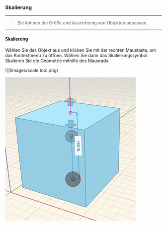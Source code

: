 

### Skalierung

---

> Sie können die Größe und Ausrichtung von Objekten anpassen.

---

#### Skalierung

Wählen Sie das Objekt aus und klicken Sie mit der rechten Maustaste, um das Kontextmenü zu öffnen. Wählen Sie dann das Skalierungssymbol. Skalieren Sie die Geometrie mithilfe des Mausrads.

![](images/scale tool.png)

![](images/scale.png)

